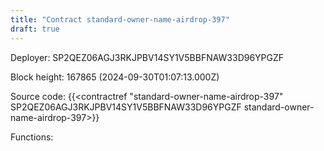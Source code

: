 ```yaml
---
title: "Contract standard-owner-name-airdrop-397"
draft: true
---
```

Deployer: SP2QEZ06AGJ3RKJPBV14SY1V5BBFNAW33D96YPGZF


 



Block height: 167865 (2024-09-30T01:07:13.000Z)

Source code: {{<contractref "standard-owner-name-airdrop-397" SP2QEZ06AGJ3RKJPBV14SY1V5BBFNAW33D96YPGZF standard-owner-name-airdrop-397>}}

Functions:


